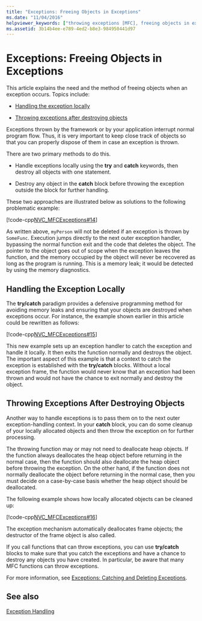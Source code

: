 ```yaml
---
title: "Exceptions: Freeing Objects in Exceptions"
ms.date: "11/04/2016"
helpviewer_keywords: ["throwing exceptions [MFC], freeing objects in exceptions", "local exception handling", "memory leaks, caused by exception", "try-catch exception handling [MFC], destroying objects", "destroying objects [MFC]", "freeing objects [MFC]", "throwing exceptions [MFC], after destroying", "exception handling [MFC], destroying objects"]
ms.assetid: 3b14b4ee-e789-4ed2-b8e3-984950441d97
---
```

# Exceptions: Freeing Objects in Exceptions

This article explains the need and the method of freeing objects when an exception occurs. Topics include:

- [Handling the exception locally](#_core_handling_the_exception_locally)

- [Throwing exceptions after destroying objects](#_core_throwing_exceptions_after_destroying_objects)

Exceptions thrown by the framework or by your application interrupt normal program flow. Thus, it is very important to keep close track of objects so that you can properly dispose of them in case an exception is thrown.

There are two primary methods to do this.

- Handle exceptions locally using the **try** and **catch** keywords, then destroy all objects with one statement.

- Destroy any object in the **catch** block before throwing the exception outside the block for further handling.

These two approaches are illustrated below as solutions to the following problematic example:

[!code-cpp[NVC_MFCExceptions#14](../mfc/codesnippet/cpp/exceptions-freeing-objects-in-exceptions_1.cpp)]

As written above, `myPerson` will not be deleted if an exception is thrown by `SomeFunc`. Execution jumps directly to the next outer exception handler, bypassing the normal function exit and the code that deletes the object. The pointer to the object goes out of scope when the exception leaves the function, and the memory occupied by the object will never be recovered as long as the program is running. This is a memory leak; it would be detected by using the memory diagnostics.

## <a name="_core_handling_the_exception_locally"></a> Handling the Exception Locally

The **try/catch** paradigm provides a defensive programming method for avoiding memory leaks and ensuring that your objects are destroyed when exceptions occur. For instance, the example shown earlier in this article could be rewritten as follows:

[!code-cpp[NVC_MFCExceptions#15](../mfc/codesnippet/cpp/exceptions-freeing-objects-in-exceptions_2.cpp)]

This new example sets up an exception handler to catch the exception and handle it locally. It then exits the function normally and destroys the object. The important aspect of this example is that a context to catch the exception is established with the **try/catch** blocks. Without a local exception frame, the function would never know that an exception had been thrown and would not have the chance to exit normally and destroy the object.

## <a name="_core_throwing_exceptions_after_destroying_objects"></a> Throwing Exceptions After Destroying Objects

Another way to handle exceptions is to pass them on to the next outer exception-handling context. In your **catch** block, you can do some cleanup of your locally allocated objects and then throw the exception on for further processing.

The throwing function may or may not need to deallocate heap objects. If the function always deallocates the heap object before returning in the normal case, then the function should also deallocate the heap object before throwing the exception. On the other hand, if the function does not normally deallocate the object before returning in the normal case, then you must decide on a case-by-case basis whether the heap object should be deallocated.

The following example shows how locally allocated objects can be cleaned up:

[!code-cpp[NVC_MFCExceptions#16](../mfc/codesnippet/cpp/exceptions-freeing-objects-in-exceptions_3.cpp)]

The exception mechanism automatically deallocates frame objects; the destructor of the frame object is also called.

If you call functions that can throw exceptions, you can use **try/catch** blocks to make sure that you catch the exceptions and have a chance to destroy any objects you have created. In particular, be aware that many MFC functions can throw exceptions.

For more information, see [Exceptions: Catching and Deleting Exceptions](../mfc/exceptions-catching-and-deleting-exceptions.md).

## See also

[Exception Handling](../mfc/exception-handling-in-mfc.md)
